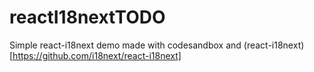 # reactI18nextTODO
Simple react-i18next demo made with codesandbox and (react-i18next)[https://github.com/i18next/react-i18next]
